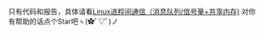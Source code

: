 只有代码和报告，具体请看[Linux进程间通信（消息队列/信号量+共享内存)](https://www.cnblogs.com/multhree/p/9124839.html)
对你有帮助的话点个Star吧ヽ(✿ﾟ▽ﾟ)ノ

